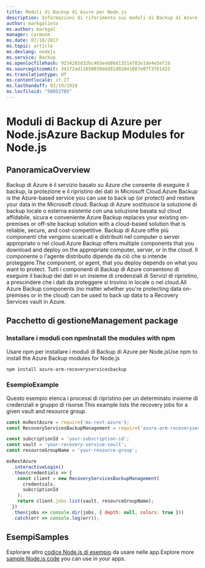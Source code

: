 ```yaml
---
title: Moduli di Backup di Azure per Node.js
description: Informazioni di riferimento sui moduli di Backup di Azure per Node.js
author: markgalioto
ms.author: markgal
manager: carmonm
ms.date: 07/18/2017
ms.topic: article
ms.devlang: nodejs
ms.service: Backup
ms.openlocfilehash: 9234285d32bc465eeb86d13514783e1de4e5ef1b
ms.sourcegitcommit: 34172ad11850839ddd81d02841807e07f3761425
ms.translationtype: HT
ms.contentlocale: it-IT
ms.lasthandoff: 03/19/2019
ms.locfileid: "58052785"
---
```

# <a name="azure-backup-modules-for-nodejs"></a><span data-ttu-id="d4943-103">Moduli di Backup di Azure per Node.js</span><span class="sxs-lookup"><span data-stu-id="d4943-103">Azure Backup Modules for Node.js</span></span>

## <a name="overview"></a><span data-ttu-id="d4943-104">Panoramica</span><span class="sxs-lookup"><span data-stu-id="d4943-104">Overview</span></span>

<span data-ttu-id="d4943-105">Backup di Azure è il servizio basato su Azure che consente di eseguire il backup, la protezione e il ripristino dei dati in Microsoft Cloud.</span><span class="sxs-lookup"><span data-stu-id="d4943-105">Azure Backup is the Azure-based service you can use to back up (or protect) and restore your data in the Microsoft cloud.</span></span> <span data-ttu-id="d4943-106">Backup di Azure sostituisce la soluzione di backup locale o esterna esistente con una soluzione basata sul cloud affidabile, sicura e conveniente.</span><span class="sxs-lookup"><span data-stu-id="d4943-106">Azure Backup replaces your existing on-premises or off-site backup solution with a cloud-based solution that is reliable, secure, and cost-competitive.</span></span> <span data-ttu-id="d4943-107">Backup di Azure offre più componenti che vengono scaricati e distribuiti nel computer o server appropriato o nel cloud.</span><span class="sxs-lookup"><span data-stu-id="d4943-107">Azure Backup offers multiple components that you download and deploy on the appropriate computer, server, or in the cloud.</span></span> <span data-ttu-id="d4943-108">Il componente o l'agente distribuito dipende da ciò che si intende proteggere.</span><span class="sxs-lookup"><span data-stu-id="d4943-108">The component, or agent, that you deploy depends on what you want to protect.</span></span> <span data-ttu-id="d4943-109">Tutti i componenti di Backup di Azure consentono di eseguire il backup dei dati in un insieme di credenziali di Servizi di ripristino, a prescindere che i dati da proteggere si trovino in locale o nel cloud.</span><span class="sxs-lookup"><span data-stu-id="d4943-109">All Azure Backup components (no matter whether you're protecting data on-premises or in the cloud) can be used to back up data to a Recovery Services vault in Azure.</span></span> 

## <a name="management-package"></a><span data-ttu-id="d4943-110">Pacchetto di gestione</span><span class="sxs-lookup"><span data-stu-id="d4943-110">Management package</span></span>

### <a name="install-the-modules-with-npm"></a><span data-ttu-id="d4943-111">Installare i moduli con npm</span><span class="sxs-lookup"><span data-stu-id="d4943-111">Install the modules with npm</span></span>

<span data-ttu-id="d4943-112">Usare npm per installare i moduli di Backup di Azure per Node.js</span><span class="sxs-lookup"><span data-stu-id="d4943-112">Use npm to install the Azure Backup modules for Node.js</span></span>

```bash
npm install azure-arm-recoveryservicesbackup
```

### <a name="example"></a><span data-ttu-id="d4943-113">Esempio</span><span class="sxs-lookup"><span data-stu-id="d4943-113">Example</span></span>

<span data-ttu-id="d4943-114">Questo esempio elenca i processi di ripristino per un determinato insieme di credenziali e gruppo di risorse.</span><span class="sxs-lookup"><span data-stu-id="d4943-114">This example lists the recovery jobs for a given vault and resource group.</span></span>

```javascript
const msRestAzure = require('ms-rest-azure');
const RecoveryServicesBackupManagement = require('azure-arm-recoveryservicesbackup');

const subcriptionId = 'your-subscription-id';
const vault = 'your-recovery-service-vault';
const resourceGroupName = 'your-resource-group';

msRestAzure
  .interactiveLogin()
  .then(credentials => {
    const client = new RecoveryServicesBackupManagement(
      credentials,
      subcriptionId
    );
    return client.jobs.list(vault, resourceGroupName);
  })
  .then(jobs => console.dir(jobs, { depth: null, colors: true }))
  .catch(err => console.log(err));
```

## <a name="samples"></a><span data-ttu-id="d4943-115">Esempi</span><span class="sxs-lookup"><span data-stu-id="d4943-115">Samples</span></span>

<span data-ttu-id="d4943-116">Esplorare altro [codice Node.js di esempio](https://azure.microsoft.com/resources/samples/?platform=nodejs) da usare nelle app.</span><span class="sxs-lookup"><span data-stu-id="d4943-116">Explore more [sample Node.js code](https://azure.microsoft.com/resources/samples/?platform=nodejs) you can use in your apps.</span></span>
